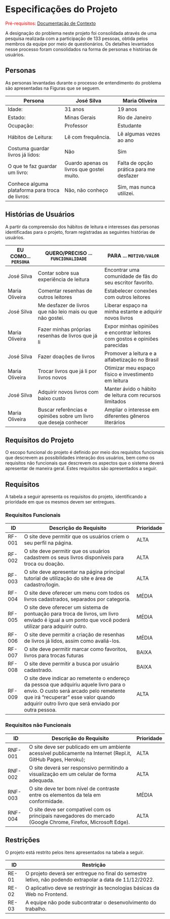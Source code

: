 # Especificações do Projeto

<span style="color:red">Pré-requisitos: <a href="1-Documentação de Contexto.md"> Documentação de Contexto</a></span>

A designação do problema neste projeto foi consolidada através de uma pesquisa realizada com a participação de 133 pessoas, obtida pelos membros da equipe por meio de questionários. Os detalhes levantados nesse processo foram consolidados na forma de personas e histórias de usuários. 

## Personas

As personas levantadas durante o processo de entendimento do problema são apresentadas na Figuras que se seguem. 

|  Persona    |  José Silva   |  Maria Oliveira      |                             
|-------------|---------------|----------------------|
|  Idade: |  31 anos   |  19 anos  |
|  Estado: |  Minas Gerais  |  Rio de Janeiro  |
|  Ocupação:  |  Professor  |  Estudante |
|  Hábitos de Leitura: |  Lê com frequência.|  Lê algumas vezes ao ano  |
|  Costuma guardar livros já lidos:|  Não |  Sim |
|  O que te faz guardar um livro:   |  Guardo apenas os livros que gostei muito. |  Falta de opção prática para me desfazer|
|  Conhece alguma plataforma para troca de livros:|  Não, não conheço |  Sim, mas nunca utilizei. |

## Histórias de Usuários

A partir da compreensão dos hábitos de leitura e interesses das personas identificadas para o projeto, foram registradas as seguintes histórias de usuários. 

|EU COMO... `PERSONA`|QUERO/PRECISO ... `FUNCIONALIDADE`                                 |PARA ... `MOTIVO/VALOR`                                                     |
|--------------------|-------------------------------------------------------------------|----------------------------------------------------------------------------|
|  José Silva        | Contar sobre sua experiência de leitura                           | Encontrar uma comunidade de fãs do seu escritor favorito.                  |
|  Maria Oliveira    |  Comentar resenhas de outros leitores                             |  Estabelecer conexões com outros leitores                                  |
|  José Silva        |  Me desfazer de livros que não leio mais ou que não gostei.       |  Liberar espaço na minha estante e adquirir novos livros                   |
|  Maria Oliveira    |Fazer minhas próprias resenhas de livros que já li                 |  Expor minhas opiniões e encontrar leitores com gostos e opiniões parecidas|
|  José Silva        | Fazer doações de livros                                           |  Promover a leitura e a alfabetização no Brasil                            |
|  Maria Oliveira    | Trocar livros que já li por livros novos                          |  Otimizar meu espaço físico e investimento em leitura                      |
|  José Silva        |  Adquirir novos livros com baixo custo                            |  Manter ávido o hábito de leitura com recursos limitados                   |
|  Maria Oliveira    |  Buscar referências e opiniões sobre um livro que deseja conhecer |  Ampliar o interesse em diferentes gêneros literários                      |

## Requisitos do Projeto 

O escopo funcional do projeto é definido por meio dos requisitos funcionais que descrevem as possibilidades interação dos usuários, bem como os requisitos não funcionais que descrevem os aspectos que o sistema deverá apresentar de maneira geral. Estes requisitos são apresentados a seguir.

## Requisitos

A tabela a seguir apresenta os requisitos do projeto, identificando a prioridade em que os mesmos devem ser entregues.

### Requisitos Funcionais

|  ID    |  Descrição do Requisito  |  Prioridade |
|--------|-----------------------------------------|----|
|  RF-001|  O site deve permitir que os usuários criem o seu perfil na página.| ALTA | 
|  RF-002|  O site deve permitir que os usuários cadastrem os seus livros disponíveis para troca ou doação.  | ALTA |
|  RF-003|  O site deve apresentar na página principal tutorial de utilização do site e área de cadastro/login.| ALTA | 
|  RF-004|  O site deve oferecer um menu com todos os livros cadastrados, separados por categoria. | MÉDIA |
|  RF-005|  O site deve oferecer um sistema de pontuação para troca de livros, um livro enviado é igual a um ponto que você poderá utilizar para adquirir outro. | MÉDIA| 
|  RF-006|  O site deve permitir a criação de resenhas de livros já lidos, assim como avaliá-los.  | MÉDIA |
|  RF-007|  O site deve permitir marcar como favoritos, livros para trocas futuras| BAIXA | 
|  RF-008|  O site deve permitir a busca por usuário cadastrado.| BAIXA | 
|  RF-009|  O site deve indicar ao remetente o endereço da pessoa que adquiriu aquele livro para o envio. O custo será arcado pelo remetente que irá “recuperar” esse valor quando adquirir outro livro que será enviado por outra pessoa. | ALTA |

### Requisitos não Funcionais

|ID     | Descrição do Requisito  |Prioridade |
|-------|-------------------------|----|
|RNF-001| O site deve ser publicado em um ambiente acessível publicamente na Internet (Repl.it, GitHub Pages, Heroku);  | ALTA | 
|RNF-002| O site deverá ser responsivo permitindo a visualização em um celular de forma adequada. |  ALTA | 
|RNF-003| O site deve ter bom nível de contraste entre os elementos da tela em conformidade.   | MÉDIA | 
|RNF-004| O site deve ser compatível com os principais navegadores do mercado (Google Chrome, Firefox, Microsoft Edge). |  ALTA | 

## Restrições

O projeto está restrito pelos itens apresentados na tabela a seguir.

|ID| Restrição                                             |
|--|-------------------------------------------------------|
|RE-01| O projeto deverá ser entregue no final do semestre letivo, não podendo extrapolar a data de 11/12/2022. |
|RE-02| O aplicativo deve se restringir às tecnologias básicas da Web no Frontend. |
|RE-03| A equipe não pode subcontratar o desenvolvimento do trabalho.  |




